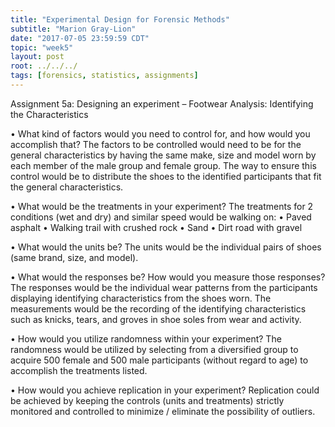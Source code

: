 ```yaml
---
title: "Experimental Design for Forensic Methods"
subtitle: "Marion Gray-Lion"
date: "2017-07-05 23:59:59 CDT"
topic: "week5"
layout: post
root: ../../../
tags: [forensics, statistics, assignments]
---
```

 
  Assignment 5a: Designing an experiment – Footwear Analysis: Identifying the Characteristics 

•	What kind of factors would you need to control for, and how would you accomplish that?
The factors to be controlled would need to be for the general characteristics by having the same make, size and model worn by each member of the male group and female group. The way to ensure this control would be to distribute the shoes to the identified participants that fit the general characteristics.

•	What would be the treatments in your experiment?
The treatments for 2 conditions (wet and dry) and similar speed would be walking on:
•	Paved asphalt
•	Walking trail with crushed rock
•	Sand
•	Dirt road with gravel

•	What would the units be?
The units would be the individual pairs of shoes (same brand, size, and model).

•	What would the responses be? How would you measure those responses?
The responses would be the individual wear patterns from the participants displaying
identifying characteristics from the shoes worn. The measurements would be the recording of the identifying characteristics such as knicks, tears, and groves in shoe soles from wear and activity. 
 
•	How would you utilize randomness within your experiment?
The randomness would be utilized by selecting from a diversified group to acquire 500 female and 500 male participants (without regard to age) to accomplish the treatments listed.

•	How would you achieve replication in your experiment?
Replication could be achieved by keeping the controls (units and treatments) strictly monitored and controlled to minimize / eliminate the possibility of outliers. 

